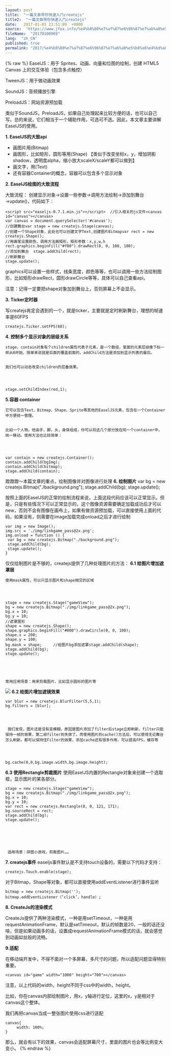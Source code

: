 ```yaml
---
layout: post
title:  "一篇文章带你快速入门createjs"
title2:  "一篇文章带你快速入门createjs"
date:   2017-01-01 23:51:09  +0800
source:  "https://www.jfox.info/%e4%b8%80%e7%af%87%e6%96%87%e7%ab%a0%e5%b8%a6%e4%bd%a0%e5%bf%ab%e9%80%9f%e5%85%a5%e9%97%a8createjs.html"
fileName:  "20170100969"
lang:  "zh_CN"
published: true
permalink: "2017/%e4%b8%80%e7%af%87%e6%96%87%e7%ab%a0%e5%b8%a6%e4%bd%a0%e5%bf%ab%e9%80%9f%e5%85%a5%e9%97%a8createjs.html"
---
```

{% raw %}
EaselJS：用于 Sprites、动画、向量和位图的绘制，创建 HTML5 Canvas 上的交互体验（包含多点触控） 

  TweenJS：用于做动画效果 
 

  SoundJS：音频播放引擎 
 

  PreloadJS：网站资源预加载 
 

  类似于SoundJS，PreloadJS，如果自己处理起来比较方便的话，也可以自己写，总的来说，它们相当于一个辅助作用，可选可不选。因此，本文章主要讲解EaselJS的使用。 
 
 
 **1. EaselJS的大致api**
- 画图片用(Bitmap)
- 画图形，比如矩形，圆形等用(Shape) 【类似于改变坐标x，y，增加阴影shadow，透明度alpha，缩小放大scaleX/scaleY都可以做到】
- 画文字，用(Text)
- 还有容器Container的概念，容器可以包含多个显示对象

**2. EaselJS绘图的大致流程** 
 
 
 
   大致流程： 
  创建显示对象→设置一些参数→调用方法绘制→添加到舞台→update()，代码如下： 
  
  
   
   
    <script src="easeljs-0.7.1.min.js"></script>  //引入相关的js文件<canvas id="canvas"></canvas>
    var canvas = document.querySelector('#canvas');
    //创建舞台var stage = new createjs.Stage(canvas);
    //创建一个Shape对象，此处也可以创建文字Text,创建图片Bitmapvar rect = new createjs.Shape();
    //用画笔设置颜色，调用方法画矩形，矩形参数：x,y,w,h
    rect.graphics.beginFill("#f00").drawRect(0, 0, 100, 100);
    //添加到舞台  stage.addChild(rect);
    //刷新舞台
    stage.update();

graphics可以设置一些样式，线条宽度，颜色等等，也可以调用一些方法绘制图形，比如矩形drawRect，圆形drawCircle等等，具体可以自己查看api。
 
  
 
   注意：记得一定要把shape对象加到舞台上，否则屏幕上不会显示。 
  
 
 
  
  **3. Ticker定时器** 
  
 
   写createjs肯定会遇到的一个，就是ticker，主要就是定时刷新舞台，理想的帧速率是60FPS 
  
  
   
   
    createjs.Ticker.setFPS(60);  

**4. 控制多个显示对象的层级关系** 
   
  
    stage，contain对象有个children属性代表子元素，是一个数组，里面的元素层级像下标一样从0开始，简单来说就是后面的覆盖前面的，addChild方法是添加到显示列表的最后。 
   
  
    我们也可以动态改变children的层叠效果。 
   
   
    
    
    stage.setChildIndex(red,1);

**5.容器 container** 
   
  
    它可以包含Text、Bitmap、Shape、Sprite等其他的EaselJS元素，包含在一个Container中方便统一管理。 
   
  
    比如一个人物，他由手，脚，头，身体组成，你可以将这几个部分放在同一个container中，统一移动。使用方法也比较简单： 
   
   
    
    
    var contain = new createjs.Container(); 
    contain.addChild(bgImg);
    contain.addChild(bitmap);  
    stage.addChild(contain);

蹬蹬蹬～本篇文章的重点，绘制图像并对图像进行处理
**6. 绘制图片**
    var bg = new createjs.Bitmap("./background.png");
    stage.addChild(bg);
    stage.update();

按照上面的EaselJS的正常的绘制流程来说，上面这段代码应该可以正常显示。但是，只是有些情况下可以正常显示的，这个图像资源需要确定加载成功后才可以new，否则不会有图像在画布上，如果有做资源预加载，可以直接使用上面的代码，如果没有，则需要在image加载完成onload之后才进行绘制

    var img = new Image();
    img.src = './img/linkgame_pass@2x.png';
    img.onload = function () {
     var bg = new createjs.Bitmap("./background.png");
     stage.addChild(bg);
     stage.update();
    }

 仅仅绘制图片是不够的，createjs提供了几种处理图片的方法：
**6.1 给图片增加遮罩层** 
   
  
    使用mask属性，可以只显示图片和shape相交的区域 
   
   
    
    
    stage = new createjs.Stage("gameView");
    bg = new createjs.Bitmap("./img/linkgame_pass@2x.png");
    bg.x = 10;
    bg.y = 10;
    //遮罩图形
    shape = new createjs.Shape();
    shape.graphics.beginFill("#000").drawCircle(0, 0, 100);
    shape.x = 200;
    shape.y = 100;
    bg.mask = shape;     //给图片bg添加遮罩stage.addChild(shape);
    stage.addChild(bg);
    stage.update();

 
    
   
  
    常用应用场景：用来剪裁图片，比如显示圆形的图片等 
   
   
   ![](0842b96.png)
**6.2 给图片增加滤镜效果**

    var blur = new createjs.BlurFilter(5,5,1);
    bg.filters = [blur];

 
    
   
     我们发现，图片还是没有变模糊，原因是图片添加了filter后stage立即刷新，filter只能保持一帧的效果，第二帧filter则失效了。而使用图片的cache()方法后，可以使得无论舞台怎么刷新，都可以保持住Filter的效果，添加cache还有很多作用，可以提高FPS，缓存等 
    
    
     
     
    bg.cache(0,0,bg.image.width,bg.image.height);

**6.3 使用Rectangle剪裁图片** 使用EaselJS内置的Rectangle对象来创建一个选取框，显示图片的某各部分。 
   
   
    
    
    stage = new createjs.Stage("gameView");
    bg = new createjs.Bitmap("./img/linkgame_pass@2x.png");
    bg.x = 10;
    bg.y = 10;
    var rect = new createjs.Rectangle(0, 0, 121, 171);
    bg.sourceRect = rect;
    stage.addChild(bg);
    stage.update();

 
    
   
   
   
     适用场景：拼图小游戏，剪裁图片…… 
     
   
   
   **7. createjs事件**
easeljs事件默认是不支持touch设备的，需要以下代码才支持：

    createjs.Touch.enable(stage);

对于Bitmap，Shape等对象，都可以直接使用addEventListener进行事件监听

    bitmap = new createjs.Bitmap('');
    bitmap.addEventListener（‘click’，handle）;

**8. CreateJs的渲染模式** 
 

  CreateJs提供了两种渲染模式，一种是用setTimeout，一种是用requestAnimationFrame，默认是setTimeout，默认的帧数是20，一般的话还没啥，但是如果动画多的话，设置成requestAnimationFrame模式的话，就会感觉到动画如丝般的流畅。 
 
 
 **9.适配** 
 

  在移动端开发中，不得不面对一个多屏幕，多尺寸的问题，所以适配问题显得特别重要。 
 
 
  
  
    <canvas id="game" width="1000" height="700"></canvas>

注意，以上代码的width，height不同于css中的width，height。

比如，你在canvas内部绘制图片，用x，y轴进行定位，这里的x，y是相对于canvas这个整体。

我们再把canvas当成一整张图片使用css进行适配

    canvas{
         width: 100%;
    }

那么，就会有以下的效果，canvas会适配屏幕尺寸，里面的图片也会等比例变大变小。
{% endraw %}